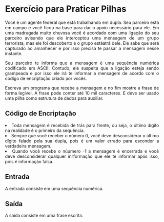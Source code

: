 <h1>Exercício para Praticar Pilhas</h1>
<div align="justify" >
  <p>Você é um agente federal que está trabalhando em dupla. Seu parceiro está em campo e você ficou na
base para dar o apoio necessário para ele. Em uma madrugada muito chuvosa você é acordado com uma
ligação do seu parceiro avisando que ele interceptou uma mensagem de um grupo terrorista, mas ele foi
descoberto e o grupo estáatrá dele. Ele sabe que será capturado ao amanhecer e por isso precisa te passar
a mensagem nesse instante.</p>
  <p>Seu parceiro te informa que a mensagem é uma sequência numérica codificado em ASCII. Contudo, ele
suspeita que a ligação esteja sendo grampeada e por isso ele irá te informar a mensagem de acordo com o
código de encriptação criado por vocês.</p>
  <p>Escreva um programa que recebe a mensagem e no fim mostre a frase de forma legível.
A frase pode conter até 10 mil caracteres. E deve ser usado uma pilha como estrutura de dados para auxiliar.
</p>
  
  <h2>Código de Encriptação</h2>
  <li>Toda mensagem é recebida de trás para frente, ou seja, o último dígito na realidade é o primeiro da
sequência.
  <li>Sempre que você receber o número 0, você deve desconsiderar o último dígito falado pela sua dupla,
pois é um valor errado para esconder a verdadeira mensagem.
  <li>Quando você recebe o núumero -1 a mensagem é encerrada e você deve desconsiderar qualquer inrformação 
    que ele te informar após isso, pois é informação falsa.</li>
  
   <h2>Entrada</h2>
   <p>A entrada consiste em uma sequência numérica.</p>
    
   <h2>Saída</h2>
   <p>A saída consiste em uma frase escrita.</p>
